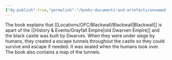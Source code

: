 ```yaml
---
{"dg-publish":true,"permalink":"/books-documents-and-artefacts/unnamed-book-on-the-history-of-the-black-tower/","updated":"2024-12-31T22:43:19.019+00:00"}
---
```


The book explains that [[Locations/OFC/Blackwall/Blackwall\|Blackwall]] is apart of the [[History & Events/Grayfall Empire\|old Dwarven Empire]] and the black castle was built by Dwarves. When they were under siege by humans, they created a escape tunnels throughout the castle so they could survive and escape if needed. It was sealed when the humans took over. The book also contains a map of the tunnels.